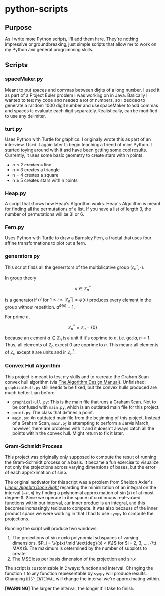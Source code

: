 # python-scripts

## Purpose

As I write more Python scripts, I'll add them here.
They're nothing impressive or groundbreaking, just simple scripts that allow me
to work on my Python and general programming skills.

## Scripts

### spaceMaker.py

Meant to put spaces and commas between digits of a long number. I used it as
part of a Project Euler problem I was working on in Java. Basically I wanted
to test my code and needed a lot of numbers, so I decided to generate a random
1000 digit number and use spaceMaker to add commas and spaces to evaluate each
digit separately. Realistically, can be modified to use any delimiter.

### turt.py

Uses Python with Turtle for graphics. I originally wrote this as part of an
interview. Used it again later to begin teaching a friend of mine Python. I
started toying around with it and have been getting some cool results.
Currently, it uses some basic geometry to create stars with n points.

* n ≤ 2 creates a line
* n = 3 creates a triangle
* n = 4 creates a square
* n ≥ 5 creates stars with n points

### Heap.py

A script that shows how Heap's Algorithm works. Heap's Algorithm is meant 
for finding all the permutations of a list. If you have a list of length
3, the number of permutations will be 3! or 6.

### Fern.py

Uses Python with Turtle to draw a Barnsley Fern, a fractal that uses four 
affine transformations to plot out a fern.

### generators.py
This script finds all the generators of the multiplicative group $(\mathbb{Z}^{*}_{n}, \cdot)$. 

In group theory

$$a \in \mathbb{Z}^{*}_n$$

is a generator if $a^i$ for $1 \leq i \leq \lvert \mathbb{Z}^{*}_{n} \rvert = \phi(n)$ produces every element in the group without repetition. $a^{\phi(n)} = 1$.

For prime $n$, 

$$\mathbb{Z}^{*}_n = \mathbb{Z}_n - \{0\}$$

because an element $a \in \mathbb{Z}_n$ is a unit if it's coprime to $n$, i.e. $\gcd{a, n} = 1$. Thus, all elements of $\mathbb{Z}_n$ except $0$ are coprime to $n$. This means all elements of $\mathbb{Z}_n$ except $0$ are units and in $\mathbb{Z}^{*}_n$.

### Convex Hull Algorithm

This project is meant to test my skills and to recreate the Graham Scan convex hull algorithm (via [The Algorithm Design Manual](http://www.algorist.com/)). Unfinished; `graphicalHull.py` still needs to be fixed, but the convex hulls produced are much better than before.

* `graphicalHull.py`: This is the main file that runs a Graham Scan. Not to be confused with `main.py`, which is an outdated main file for this project.
* `point.py`: The class that defines a point.
* `main.py`: An outdated main file from the beginning of this project. Instead of a Graham Scan, `main.py` is attempting to perform a Jarvis March; however, there are problems with it and it doesn't always catch all the points within the convex hull. Might return to fix it later.

### Gram-Schmidt Process

This project was originally only supposed to compute the result of running the [Gram-Schmidt]() process on a basis. It became a fun exercise to visualize not only the projections across varying dimensions of bases, but the error of each approximation of $\sin{x}$.

The original motivator for this script was a problem from Sheldon Axler's [*Linear Algebra Done Right*]() regarding the minimization of an integral on the interval $[-\pi, \pi]$ by finding a polynomial approximation of $\sin(x)$ of at most degree 5. Since we operate in the space of continuous real-valued functions within our interval, our inner product is an integral, and this becomes increasingly tedious to compute. It was also because of the inner product space we were working in that I had to use `sympy` to compute the projections. 

Running the script will produce two windows:
1. The projections of $\sin{x}$ onto polynomial subspaces of varying dimensions. $P_i = \\{p(x) \mid \text{deg}(p) < i\\}$ for $i = 2, 3, ..., {\tt MAX}$. The maximum is determined by the number of subplots to create
2. The MSE loss per basis dimension of the projection and $\sin{x}$

The script is customizable in 2 ways: function and interval. Changing the function `f` to any function representable by `sympy` will produce results. Changing `DISP_INTERVAL` will change the interval we're approximating within.

__[WARNING]__ The larger the interval, the longer it'll take to finish.
